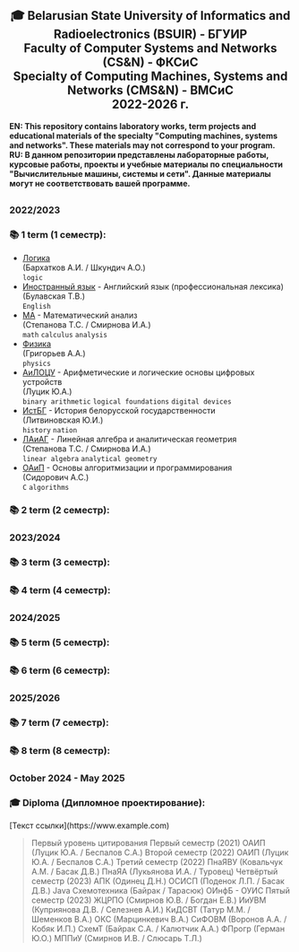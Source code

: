 <h2 align="center">
  🎓 Belarusian State University of Informatics and Radioelectronics (BSUIR) - БГУИР<br>
  Faculty of Computer Systems and Networks (CS&N) - ФКСиС<br>
  Specialty of Computing Machines, Systems and Networks (CMS&N) - ВМСиС<br>
  2022-2026 г.</h2>

**EN: This repository contains laboratory works, term projects and educational materials of the specialty "Computing machines, systems and networks". These materials may not correspond to your program.<br>
RU: В данном репозитории представлены лабораторные  работы, курсовые работы, проекты и учебные материалы по специальности "Вычислительные машины, системы и сети". Данные материалы могут не соответствовать вашей программе.**
<h2></h2>
<h3>2022/2023</h3>
<h3>📚 1 term (1 семестр):</h3>

- [Логика]()  
  (Бархатков А.И. / Шкундич А.О.)  
  `logic`  
- [Иностранный язык]() - Английский язык (профессиональная лексика)  
  (Булавская Т.В.)  
  `English`  
- [МА]() - Математический анализ  
  (Степанова Т.С. / Смирнова И.А.)  
  `math` `calculus` `analysis`  
- [Физика]()  
  (Григорьев А.А.)  
  `physics`  
- [АиЛОЦУ]() - Арифметические и логические основы цифровых устройств  
  (Луцик Ю.А.)  
  `binary arithmetic` `logical foundations` `digital devices`  
- [ИстБГ]() - История белорусской государственности  
  (Литвиновская Ю.И.)  
  `history` `nation`  
- [ЛАиАГ]() - Линейная алгебра и аналитическая геометрия    
  (Степанова Т.С. / Смирнова И.А.)  
  `linear algebra` `analytical geometry`  
- [ОАиП]() - Основы алгоритмизации и программирования  
  (Сидорович А.С.)  
  `C` `algorithms`
<h3>📚 2 term (2 семестр):</h3>
<h3>2023/2024</h3>
<h3>📚 3 term (3 семестр):</h3>
<h3>📚 4 term (4 семестр):</h3>
<h3>2024/2025</h3>
<h3>📚 5 term (5 семестр):</h3>
<h3>📚 6 term (6 семестр):</h3>
<h3>2025/2026</h3>
<h3>📚 7 term (7 семестр):</h3>
<h3>📚 8 term (8 семестр):</h3>
<h3>October 2024 - May 2025</h3>
<h3>🎓 Diploma (Дипломное проектирование):</h3>
[Текст ссылки](https://www.example.com)

> Первый уровень цитирования
Первый семестр (2021)
ОАИП (Луцик Ю.А. / Беспалов С.А.)
Второй семестр (2022)
ОАИП (Луцик Ю.А. / Беспалов С.А.)
Третий семестр (2022)
ПнаЯВУ (Ковальчук А.М. / Басак Д.В.)
ПнаЯА (Лукьянова И.А. / Туровец)
Четвёртый семестр (2023)
АПК (Одинец Д.Н.)
ОСИСП (Поденок Л.П. / Басак Д.В.)
Java
Cхемотехника (Байрак / Тарасюк)
ОИнфБ - ОУИС
Пятый семестр (2023)
ЖЦРПО (Смирнов Ю.В. / Богдан Е.В.)
ИиУВМ (Куприянова Д.В. / Селезнев А.И.)
КиДСВТ (Татур М.М. / Шеменков В.А.)
ОКС (Марцинкевич В.А.)
СиФОВМ (Воронов А.А. / Кобяк И.П.)
СхемТ (Байрак С.А. / Калютчик А.А.)
ФПрогр (Герман Ю.О.)
МППиУ (Смирнов И.В. / Слюсарь Т.Л.)
